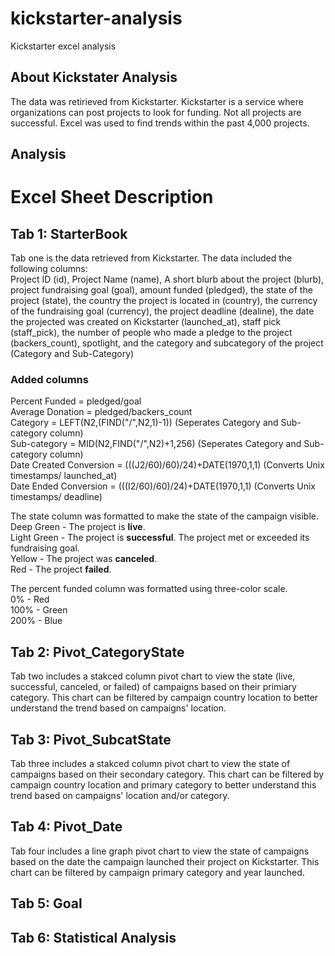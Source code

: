 # kickstarter-analysis
Kickstarter excel analysis

## About Kickstater Analysis
The data was retirieved from Kickstarter. Kickstarter is a service where organizations 
can post projects to look for funding. Not all projects are successful. Excel was used 
to find trends within the past 4,000 projects.

## Analysis

# Excel Sheet Description

## Tab 1: StarterBook
Tab one is the data retrieved from Kickstarter. The data included the following columns:  
Project ID (id), Project Name (name), A short blurb about the project (blurb), project 
fundraising goal (goal), amount funded (pledged), the state of the project (state), the 
country the project is located in (country), the currency of the fundraising goal 
(currency), the project deadline (dealine), the date the projected was created on 
Kickstarter (launched_at), staff pick (staff_pick), the number of people who made a 
pledge to the project (backers_count), spotlight, and the category and subcategory of the 
project (Category and Sub-Category)

### Added columns
  Percent Funded = pledged/goal  
  Average Donation = pledged/backers_count  
  Category = LEFT(N2,(FIND("/",N2,1)-1)) (Seperates Category and Sub-category column)  
  Sub-category = MID(N2,FIND("/",N2)+1,256) (Seperates Category and Sub-category column)  
  Date Created Conversion = (((J2/60)/60)/24)+DATE(1970,1,1) (Converts Unix timestamps/ launched_at)  
  Date Ended Conversion = (((I2/60)/60)/24)+DATE(1970,1,1) (Converts Unix timestamps/ deadline)  

The state column was formatted to make the state of the campaign visible.  
    Deep Green - The project is **live**.  
    Light Green - The project is **successful**. The project met or exceeded its fundraising goal.  
    Yellow - The project was **canceled**.  
    Red - The project **failed**.  
    
The percent funded column was formatted using three-color scale.  
    0% - Red  
    100% - Green  
    200% - Blue  
    
## Tab 2: Pivot_CategoryState

Tab two includes a stakced column pivot chart to view the state (live, successful, canceled, 
or failed) of campaigns based on their primiary category. This chart can be filtered by 
campaign country location to better understand the trend based on campaigns' location.

## Tab 3: Pivot_SubcatState

Tab three includes a stakced column pivot chart to view the state of campaigns based on their 
secondary category. This chart can be filtered by campaign country location and primary 
category to better understand this trend based on campaigns' location and/or category.

## Tab 4: Pivot_Date

Tab four includes a line graph pivot chart to view the state of campaigns based on the date
the campaign launched their project on Kickstarter. This chart can be filtered by campaign primary 
category and year launched.

## Tab 5: Goal
## Tab 6: Statistical Analysis
